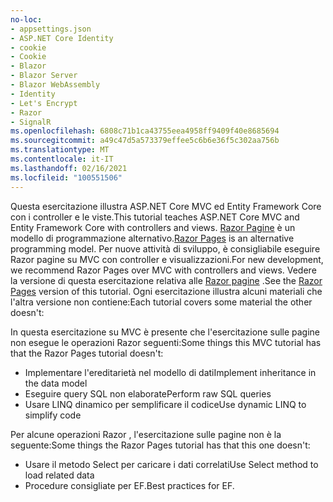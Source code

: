 ```yaml
---
no-loc:
- appsettings.json
- ASP.NET Core Identity
- cookie
- Cookie
- Blazor
- Blazor Server
- Blazor WebAssembly
- Identity
- Let's Encrypt
- Razor
- SignalR
ms.openlocfilehash: 6808c71b1ca43755eea4958ff9409f40e8685694
ms.sourcegitcommit: a49c47d5a573379effee5c6b6e36f5c302aa756b
ms.translationtype: MT
ms.contentlocale: it-IT
ms.lasthandoff: 02/16/2021
ms.locfileid: "100551506"
---
```

<span data-ttu-id="005c6-101">Questa esercitazione illustra ASP.NET Core MVC ed Entity Framework Core con i controller e le viste.</span><span class="sxs-lookup"><span data-stu-id="005c6-101">This tutorial teaches ASP.NET Core MVC and Entity Framework Core with controllers and views.</span></span> <span data-ttu-id="005c6-102">[ Razor Pagine](xref:razor-pages/index) è un modello di programmazione alternativo.</span><span class="sxs-lookup"><span data-stu-id="005c6-102">[Razor Pages](xref:razor-pages/index) is an alternative programming model.</span></span> <span data-ttu-id="005c6-103">Per nuove attività di sviluppo, è consigliabile eseguire Razor pagine su MVC con controller e visualizzazioni.</span><span class="sxs-lookup"><span data-stu-id="005c6-103">For new development, we recommend Razor Pages over MVC with controllers and views.</span></span> <span data-ttu-id="005c6-104">Vedere la versione di questa esercitazione relativa alle [ Razor pagine](xref:data/ef-rp/intro) .</span><span class="sxs-lookup"><span data-stu-id="005c6-104">See the [Razor Pages](xref:data/ef-rp/intro) version of this tutorial.</span></span> <span data-ttu-id="005c6-105">Ogni esercitazione illustra alcuni materiali che l'altra versione non contiene:</span><span class="sxs-lookup"><span data-stu-id="005c6-105">Each tutorial covers some material the other doesn't:</span></span>

<span data-ttu-id="005c6-106">In questa esercitazione su MVC è presente che l'esercitazione sulle pagine non esegue le operazioni Razor seguenti:</span><span class="sxs-lookup"><span data-stu-id="005c6-106">Some things this MVC tutorial has that the Razor Pages tutorial doesn't:</span></span>

* <span data-ttu-id="005c6-107">Implementare l'ereditarietà nel modello di dati</span><span class="sxs-lookup"><span data-stu-id="005c6-107">Implement inheritance in the data model</span></span>
* <span data-ttu-id="005c6-108">Eseguire query SQL non elaborate</span><span class="sxs-lookup"><span data-stu-id="005c6-108">Perform raw SQL queries</span></span>
* <span data-ttu-id="005c6-109">Usare LINQ dinamico per semplificare il codice</span><span class="sxs-lookup"><span data-stu-id="005c6-109">Use dynamic LINQ to simplify code</span></span>

<span data-ttu-id="005c6-110">Per alcune operazioni Razor , l'esercitazione sulle pagine non è la seguente:</span><span class="sxs-lookup"><span data-stu-id="005c6-110">Some things the Razor Pages tutorial has that this one doesn't:</span></span>

* <span data-ttu-id="005c6-111">Usare il metodo Select per caricare i dati correlati</span><span class="sxs-lookup"><span data-stu-id="005c6-111">Use Select method to load related data</span></span>
* <span data-ttu-id="005c6-112">Procedure consigliate per EF.</span><span class="sxs-lookup"><span data-stu-id="005c6-112">Best practices for EF.</span></span>